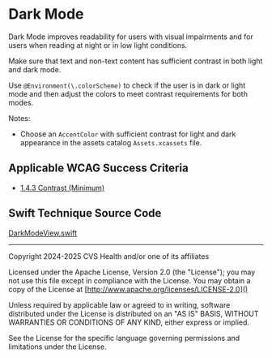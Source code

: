 # Dark Mode
Dark Mode improves readability for users with visual impairments and for users when reading at night or in low light conditions.

Make sure that text and non-text content has sufficient contrast in both light and dark mode. 

Use `@Environment(\.colorScheme)` to check if the user is in dark or light mode and then adjust the colors to meet contrast requirements for both modes.

Notes:
- Choose an `AccentColor` with sufficient contrast for light and dark appearance in the assets catalog `Assets.xcassets` file.

## Applicable WCAG Success Criteria
- [1.4.3 Contrast (Minimum)](https://www.w3.org/WAI/WCAG22/Understanding/contrast-minimum)

## Swift Technique Source Code
[DarkModeView.swift](../iOSswiftUIa11yTechniques/DarkModeView.swift)

----

Copyright 2024-2025 CVS Health and/or one of its affiliates

Licensed under the Apache License, Version 2.0 (the "License");
you may not use this file except in compliance with the License.
You may obtain a copy of the License at
[http://www.apache.org/licenses/LICENSE-2.0]()

Unless required by applicable law or agreed to in writing, software
distributed under the License is distributed on an "AS IS" BASIS,
WITHOUT WARRANTIES OR CONDITIONS OF ANY KIND, either express or implied.

See the License for the specific language governing permissions and
limitations under the License.

